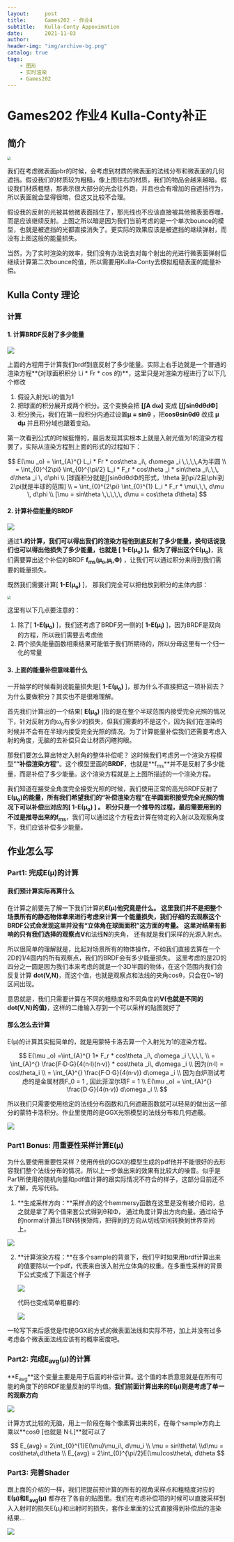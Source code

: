```yaml
---
layout:     post
title:      Games202 - 作业4 
subtitle:   Kulla-Conty Appoximation
date:       2021-11-03
author:     
header-img: "img/archive-bg.png"
catalog: true
tags:
    - 图形
    - 实时渲染
    - Games202
---
```


# Games202 作业4 Kulla-Conty补正

## 简介

<img src="/img/in-post/games202hw/before-kulla-conty.png" style="zoom:50%;" />

我们在考虑微表面pbr的时候，会考虑到材质的微表面的法线分布和微表面的几何遮挡。假设我们的材质较为粗糙，像上图往右的材质，我们的物品会越来越暗。假设我们材质粗糙，那表示很大部分的光会往外跑，并且也会有增加的自遮挡行为，所以表面就会显得很暗，但这又比较不合理。

假设我的反射的光被其他微表面挡住了，那光线也不应该直接被其他微表面吞噬，而是应该继续反射。上图之所以暗是因为我们当前考虑的是一个单次bounce的模型，也就是被遮挡的光都直接消失了。更实际的效果应该是被遮挡的继续弹射，而没有上图这般的能量损失。

当然，为了实时渲染的效率，我们没有办法说去对每个射出的光进行微表面弹射后继续计算第二次bounce的值，所以需要用Kulla-Conty去模拟粗糙表面的能量补偿。



## Kulla Conty 理论

### 计算

#### 1. 计算BRDF反射了多少能量

![](/img/in-post/games202hw/brdf-kulla.png)

上面的方程用于计算我们brdf到底反射了多少能量。实际上右手边就是一个普通的渲染方程**(对球面积积分 Li * Fr * cos 的)**，这里只是对渲染方程进行了以下几个修改

1. 假设入射光Li的值为1
2. 把球面的积分展开成两个积分。这个变换会把  **[∫A dω]** 变成 **[∫∫sinθdθdΦ]**
3. 积分换元，我们在第一段积分内通过设置**μ = sinθ** ，把**cosθsinθdθ** 改成 **μ dμ** 并且积分域也跟着变动。

第一次看到公式的时候挺懵的，最后发现其实根本上就是入射光值为1的渲染方程罢了，实际从渲染方程到上面的形式的过程如下：

$$
E(\mu _o) =
\int_{A}^{} L_i * Fr * cos\theta _i\, d\omega _i \,\,\,\,A为半圆
\\ = \int_{0}^{2\pi} \int_{0}^{\pi/2}  L_i * F_r * cos\theta _i * sin\theta _i\,\,\, d\theta _i \, d\phi
\\ [球面积分就是∫∫sinθdθdΦ的形式，\theta 到\pi/2且\phi到2\pi就是半球的范围]
\\ = \int_{0}^{2\pi} \int_{0}^{1}  L_i * F_r * \mu\,\,\, d\mu \, d\phi
\\ [\mu = sin\theta \,\,\,\,\, d\mu = cos\theta d\theta]
$$

#### 2. 计算补偿能量的BRDF

![](/img/in-post/games202hw/kulla-brdf.png)

通过**1.**的计算，我们可以得出我们的渲染方程他到底反射了多少能量，换句话说我们也可以得出他损失了多少能量，也就是 [ **1-E(μ<sub>o</sub>)** ]。但为了得出这个**E(μ<sub>o</sub>)**，我们需要算出这个补偿的BRDF **f<sub>ms</sub>(μ<sub>o</sub>,μ<sub>i</sub>,Φ)** ，让我们可以通过积分来得到我们需要的能量损失。 

既然我们需要计算[ **1-E(μ<sub>o</sub>)** ]， 那我们完全可以把他放到积分的主体内部：

<img src="/img/in-post/games202hw/kulla-fms.png" style="zoom:50%;" />

这里有以下几点要注意的：

1. 除了[ **1-E(μ<sub>o</sub>)** ]，我们还考虑了BRDF另一侧的[ **1-E(μ<sub>i</sub>)** ]，因为BRDF是双向的方程，所以我们需要去考虑他
2. 两个损失能量函数相乘结果可能低于我们所期待的，所以分母这里有一个归一化的常量

#### 3. 上面的能量补偿意味着什么

一开始学的时候看到说能量损失是[ **1-E(μ<sub>o</sub>)** ]，那为什么不直接把这一项补回去？为什么要做积分？其实也不是很难理解。

首先我们计算出的一个结果[ **E(μ<sub>o</sub>)** ]指的是在整个半球范围内接受完全光照的情况下，针对反射方向ω<sub>o</sub>有多少的损失，但我们需要的不是这个，因为我们在渲染的时候并不会有在半球内接受完全光照的情况。为了计算能量补偿我们还需要考虑入射的角度，无脑的去补偿只会让材质闪瞎狗眼。

那我们要怎么算出特定入射角的整体补偿呢？ 这时候我们考虑另一个渲染方程模型“**“补偿渲染方程”**。这个模型里面的**BRDF**，也就是**f<sub>ms</sub>**并不是反射了多少能量，而是补偿了多少能量。这个渲染方程就是上上图所描述的一个渲染方程。

我们知道在接受全角度完全接受光照的时候，我们使用正常的高光BRDF反射了**E(μ<sub>o</sub>)**的能量，所有我们希望我们的**“补偿渲染方程”**在半圆面积接受完全光照的情况下可以补偿出对应的[ **1-E(μ<sub>o</sub>)** ] 。 积分只是一个推导的过程，最后需要用到的不过是推导出来的**f<sub>ms</sub>**，我们可以通过这个方程去计算在特定的入射以及观察角度下，我们应该补偿多少能量。



##  作业怎么写

### Part1: 完成E(μ)的计算

#### 我们预计算实际再算什么

在计算之前要先了解一下我们计算的**E(μ)**他究竟是什么。 这里我们并不是把整个场景所有的静态物体拿来进行考虑来计算一个能量损失，我们仔细的去观察这个BRDF公式会发现这里并没有**“立体角在球面面积”**这方面的考量。 这里对结果有影响的只有我们选择的观察点**V**和法线**N**的夹角， 还有就是我们采样的光源入射点。

所以很简单的理解就是，比起对场景所有的物体操作，不如我们直接去算在一个2D的1/4圆内的所有观察点，我们的BRDF会有多少能量损失。 这里考虑的是2D的四分之一圆是因为我们本来考虑的就是一个3D半圆的物体，在这个范围内我们会反复计算 **dot(V,N)**，而这个值，也就是观察点和法线的夹角cosθ，只会在0~1的区间出现。

意思就是，我们只需要计算在不同的粗糙度和不同角度的**V(也就是不同的dot(V,N)的值)**，这样的二维输入存到一个可以采样的贴图就好了

#### 那么怎么去计算

E(μ)的计算其实挺简单的，就是用蒙特卡洛去算一个入射光为1的渲染方程。

$$
E(\mu _o) =\int_{A}^{} 1* F_r * cos\theta _i\, d\omega _i \,\,\,\,
 \\ = \int_{A}^{} \frac{F·D·G}{4(n·l)(n·v)}  * cos\theta _i\, d\omega _i \\
 因为(n·l) = cos\theta_i
 \\ = \int_{A}^{} \frac{F·D·G}{4(n·v)}  d\omega _i \\
 因为白炉测试考虑的是金属材质F_0 = 1 , 因此菲涅尔项F = 1
 \\ E(\mu _o) = \int_{A}^{} \frac{D·G}{4(n·v)}  d\omega _i \\
$$

所以我们只需要使用给定的法线分布函数和几何遮蔽函数就可以轻易的做出这一部分的蒙特卡洛积分。作业里使用的是GGX光照模型的法线分布和几何遮蔽。

![](/img/in-post/games202hw/hw4-step1.png)

### Part1 Bonus: 用重要性采样计算E(μ)

为什么要使用重要性采样？使用传统的GGX的模型生成的pdf他并不能很好的去形容我们整个法线分布的情况，所以上一步做出来的效果有比较大的噪音。似乎是Par1所使用的随机向量和pdf值计算的跟实际情况不符合的样子，这部分目前还不太了解，先写代码。

1. **生成采样方向：**采样点的这个hemmersy函数在这里是没有被介绍的，总之就是拿了两个值来套公式得到θ和Φ， 通过角度计算出方向向量。通过给予的normal计算出TBN转换矩阵，把得到的方向从切线空间转换到世界空间上。

![](/img/in-post/games202hw/hw4-step1-bonus.png)



2. **计算渲染方程：**在多个sample的背景下，我们平时如果用brdf计算出来的值要除以一个pdf，代表来自该入射光立体角的权重。在多重性采样的背景下公式变成了下面这个样子

   ![](/img/in-post/games202hw/hw4-weight.png)

   代码也变成简单粗暴的:

   ![](/img/in-post/games202hw/hw4-step1bonus-weight.png)

一轮写下来后感觉是传统GGX的方式的微表面法线和实际不符，加上并没有过多考虑各个微表面法线应该有的概率密度吧。



### Part2: 完成E<sub>avg</sub>(μ)的计算

**E<sub>avg</sub>**这个变量主要是用于后面的补偿计算。这个值的本质意思就是在所有可能的角度下的BRDF能量反射的平均值。**我们前面计算出来的E(μ)则是考虑了单一的观察方向**

![](/img/in-post/games202hw/hw4-Eavg.png)

计算方式比较的无脑，用上一阶段在每个像素算出来的E，在每个sample方向上乘以**cosθ [也就是 N·L]**就可以了

$$
E_{avg} = 2\int_{0}^{1}E(\mu)\mu_i\, d\mu_i
\\ \mu = sin\theta\
\\d\mu = cos\theta\,d\theta
\\ E_{avg} = 2\int_{0}^{\pi/2}E(\mu)cos\theta\, d\theta
$$


### Part3: 完善Shader

跟上面的介绍的一样，我们把提前预计算的所有的视角采样点和粗糙度对应的 **E(μ)**和**E<sub>avg</sub>(μ)** 都存在了各自的贴图里。我们在考虑补偿项的时候可以直接采样到入入射时的损失E(μ<sub>i</sub>)和出射时的损失，套作业里面的公式直接得到补偿后的渲染结果...

![](/img/in-post/games202hw/hw4-kulla-fms.png)
